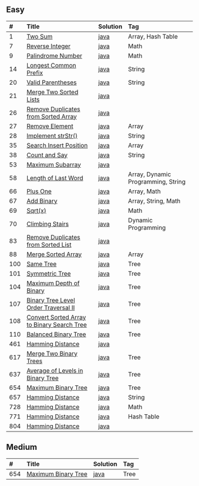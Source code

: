 ## Easy

| #    | Title                                    | Solution             | Tag              |
| :--- | :--------------------------------------- | :------------------- | :--------------- |
| 1    | [Two Sum][001]                           | [java][solution-001] | Array, Hash Table |
| 7    | [Reverse Integer][007]                   | [java][solution-007] | Math             |
| 9    | [Palindrome Number][009]                 | [java][solution-009] | Math             |
| 14   | [Longest Common Prefix][014]             | [java][solution-014] | String           |
| 20   | [Valid Parentheses][020]                 | [java][solution-020] | String           |
| 21   | [Merge Two Sorted Lists][021]            | [java][solution-021] |                  |
| 26   | [Remove Duplicates from Sorted Array][026] | [java][solution-026] |                |
| 27   | [Remove Element][027]                    | [java][solution-027] | Array            |
| 28   | [Implement strStr()][028]                | [java][solution-028] | String           |
| 35   | [Search Insert Position][035]            | [java][solution-035] | Array            |
| 38   | [Count and Say][038]                     | [java][solution-038] | String           |
| 53   | [Maximum Subarray][053]                  | [java][solution-053] |                  |
| 58   | [Length of Last Word][058]               | [java][solution-058] | Array, Dynamic Programming, String |
| 66   | [Plus One][066]                          | [java][solution-066] | Array, Math      |
| 67   | [Add Binary][067]                        | [java][solution-067] | Array, String, Math |
| 69   | [Sqrt(x)][069]                           | [java][solution-069] | Math             |
| 70   | [Climbing Stairs][070]                   | [java][solution-070] | Dynamic Programming |
| 83   | [Remove Duplicates from Sorted List][083] | [java][solution-083] |                 |
| 88   | [Merge Sorted Array][088]                | [java][solution-088] | Array            |
| 100  | [Same Tree][100]                         | [java][solution-100] | Tree             |
| 101  | [Symmetric Tree][101]                    | [java][solution-101] | Tree             |
| 104  | [Maximum Depth of Binary][104]           | [java][solution-104] | Tree             |
| 107  | [Binary Tree Level Order Traversal II][107] | [java][solution-107] | Tree          |
| 108  | [Convert Sorted Array to Binary Search Tree][108] | [java][solution-108] | Tree    |
| 110  | [Balanced Binary Tree][110]              | [java][solution-110] | Tree             |
| 461  | [Hamming Distance][461]                  | [java][solution-461] |                  |
| 617  | [Merge Two Binary Trees][617]            | [java][solution-617] | Tree             |
| 637  | [Average of Levels in Binary Tree][637]  | [java][solution-637] | Tree             |
| 654  | [Maximum Binary Tree][654]               | [java][solution-654] | Tree             |
| 657  | [Hamming Distance][657]                  | [java][solution-657] | String           |
| 728  | [Hamming Distance][728]                  | [java][solution-728] | Math             |
| 771  | [Hamming Distance][771]                  | [java][solution-771] | Hash Table       |
| 804  | [Hamming Distance][804]                  | [java][solution-804] |                  |


[001]: https://leetcode.com/problems/two-sum
[007]: https://leetcode.com/problems/reverse-integer
[009]: https://leetcode.com/problems/palindrome-number
[014]: https://leetcode.com/problems/longest-common-prefix
[020]: https://leetcode.com/problems/valid-parentheses
[021]: https://leetcode.com/problems/merge-two-sorted-lists
[026]: https://leetcode.com/problems/remove-duplicates-from-sorted-array
[027]: https://leetcode.com/problems/remove-element
[028]: https://leetcode.com/problems/implement-strstr
[035]: https://leetcode.com/problems/search-insert-position
[038]: https://leetcode.com/problems/count-and-say
[053]: https://leetcode.com/problems/maximum-subarray
[058]: https://leetcode.com/problems/length-of-last-word
[066]: https://leetcode.com/problems/plus-one
[067]: https://leetcode.com/problems/add-binary
[069]: https://leetcode.com/problems/sqrtx
[070]: https://leetcode.com/problems/climbing-stairs
[083]: https://leetcode.com/problems/remove-duplicates-from-sorted-list
[088]: https://leetcode.com/problems/merge-sorted-array
[100]: https://leetcode.com/problems/same-    
[101]: https://leetcode.com/problems/symmetric-tree    
[104]: https://leetcode.com/problems/maximum-depth-of-binary-tree  
[107]: https://leetcode.com/problems/binary-tree-level-order-traversal-ii 
[108]: https://leetcode.com/problems/convert-sorted-array-to-binary-search-tree   
[110]: https://leetcode.com/problems/balanced-binary-tree  
[461]: https://leetcode.com/problems/hamming-distance
[617]: https://leetcode.com/problems/judge-route-circle
[637]: https://leetcode.com/problems/average-of-levels-in-binary-tree
[657]: https://leetcode.com/problems/judge-route-circle
[728]: https://leetcode.com/problems/self-dividing-numbers
[771]: https://leetcode.com/problems/jewels-and-stones
[804]: https://leetcode.com/problems/unique-morse-code-words

[solution-001]: https://github.com/gcyml/leetcode-record-java/blob/master/solution/easy/001/solution.java
[solution-007]: https://github.com/gcyml/leetcode-record-java/blob/master/solution/easy/007/solution.java
[solution-009]: https://github.com/gcyml/leetcode-record-java/blob/master/solution/easy/009/solution.java
[solution-014]: https://github.com/gcyml/leetcode-record-java/blob/master/solution/easy/014/solution.java
[solution-020]: https://github.com/gcyml/leetcode-record-java/blob/master/solution/easy/020/solution.java
[solution-021]: https://github.com/gcyml/leetcode-record-java/blob/master/solution/easy/021/solution.java
[solution-026]: https://github.com/gcyml/leetcode-record-java/blob/master/solution/easy/026/solution.java
[solution-027]: https://github.com/gcyml/leetcode-record-java/blob/master/solution/easy/027/solution.java
[solution-028]: https://github.com/gcyml/leetcode-record-java/blob/master/solution/easy/028/solution.java
[solution-035]: https://github.com/gcyml/leetcode-record-java/blob/master/solution/easy/035/solution.java
[solution-038]: https://github.com/gcyml/leetcode-record-java/blob/master/solution/easy/038/solution.java
[solution-053]: https://github.com/gcyml/leetcode-record-java/blob/master/solution/easy/053/solution.java
[solution-058]: https://github.com/gcyml/leetcode-record-java/blob/master/solution/easy/058/solution.java
[solution-066]: https://github.com/gcyml/leetcode-record-java/blob/master/solution/easy/066/solution.java
[solution-067]: https://github.com/gcyml/leetcode-record-java/blob/master/solution/easy/067/solution.java
[solution-069]: https://github.com/gcyml/leetcode-record-java/blob/master/solution/easy/069/solution.java
[solution-070]: https://github.com/gcyml/leetcode-record-java/blob/master/solution/easy/070/solution.java
[solution-083]: https://github.com/gcyml/leetcode-record-java/blob/master/solution/easy/083/solution.java
[solution-088]: https://github.com/gcyml/leetcode-record-java/blob/master/solution/easy/088/solution.java
[solution-100]: https://github.com/gcyml/leetcode-record-java/blob/master/solution/easy/100/solution.java
[solution-101]: https://github.com/gcyml/leetcode-record-java/blob/master/solution/easy/101/solution.java
[solution-104]: https://github.com/gcyml/leetcode-record-java/blob/master/solution/easy/104/solution.java
[solution-107]: https://github.com/gcyml/leetcode-record-java/blob/master/solution/easy/107/solution.java
[solution-108]: https://github.com/gcyml/leetcode-record-java/blob/master/solution/easy/108/solution.java
[solution-110]: https://github.com/gcyml/leetcode-record-java/blob/master/solution/easy/110/solution.java
[solution-461]: https://github.com/gcyml/leetcode-record-java/blob/master/solution/easy/461/solution.java
[solution-617]: https://github.com/gcyml/leetcode-record-java/blob/master/solution/easy/617/solution.java
[solution-637]: https://github.com/gcyml/leetcode-record-java/blob/master/solution/easy/637/solution.java
[solution-657]: https://github.com/gcyml/leetcode-record-java/blob/master/solution/easy/657/solution.java
[solution-728]: https://github.com/gcyml/leetcode-record-java/blob/master/solution/easy/728/solution.java
[solution-771]: https://github.com/gcyml/leetcode-record-java/blob/master/solution/easy/771/solution.java
[solution-804]: https://github.com/gcyml/leetcode-record-java/blob/master/solution/easy/804/solution.java





## Medium

| #    | Title                                    | Solution             | Tag              |
| :--- | :--------------------------------------- | :------------------- | :--------------- |
| 654  | [Maximum Binary Tree][654]               | [java][solution-654] | Tree             |


[654]: https://leetcode.com/problems/maximum-binary-tree

[solution-654]: https://github.com/gcyml/leetcode-record-java/blob/master/solution/medium/654/solution.java
